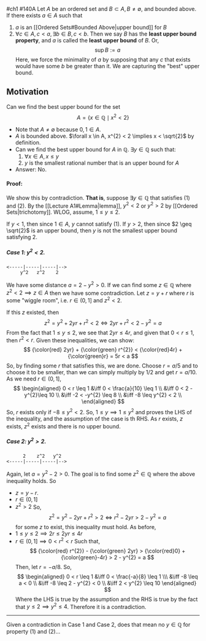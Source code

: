 #ch1 #140A
Let $A$ be an ordered set and $B \subset A, B \neq \emptyset$, and bounded above. If there exists $a \in A$ such that
1. $a$ is an [[Ordered Sets#Bounded Above|upper bound]] for $B$
2. $\forall c \in A, c < a, \exists b \in B, c < b$. Then we say $B$ has the **least upper bound property**, and $a$ is called the **least upper bound** of $B$. Or,
$$
\sup B := a
$$
Here, we force the minimality of $a$ by supposing that any $c$ that exists would have some $b$ be greater than it. We are capturing the "best" upper bound. 

## Motivation
Can we find the best upper bound for the set
$$
A = \{ x \in \mathbb{Q} \mid x^{2}< 2\}
$$
- Note that $A \neq \emptyset$ because $0,1 \in A$. 
- $A$ is bounded above. $\forall x \in A, x^{2} < 2 \implies x < \sqrt{2}$ by definition. 
- Can we find the best upper bound for $A$ in $\mathbb{Q}$.  $\exists y \in \mathbb{Q}$ such that:
	1. $\forall x \in A, x \leq y$
	2. $y$ is the smallest rational number that is an upper bound for $A$
- Answer: No. 

#### Proof:
We show this by contradiction. __That is__, suppose $\exists y \in \mathbb{Q}$ that satisfies $(1)$ and $(2)$. By the [[Lecture A1#Lemma|lemma]], $y^{2} < 2$ or $y^{2}> 2$ by [[Ordered Sets|trichotomy]]. WLOG, assume, $1 \leq y \leq 2$.

If $y < 1$, then since $1 \in A$, $y$ cannot satisfy $(1)$. If $y > 2$, then since $2 \geq \sqrt{2}$ is an upper bound, then $y$ is not the smallest upper bound satisfying $2$.

##### Case 1: $y^{2} < 2$. 
```
<-----|-----|-----|-->
     y^2   z^2    2
```
We have some distance $a = 2 - y^{2} > 0$. If we can find some $z \in \mathbb{Q}$ where $z^{2}< 2 \implies z \in A$ then we have some contradiction. Let $z = y + r$ where $r$ is some "wiggle room", i.e. $r \in (0, 1]$ and $z^{2}< 2$. 

If this $z$ existed, then 
$$
z^{2}= y^{2} + 2yr + r^{2} < 2 \iff 2yr + r^{2} < 2 - y^{2} = a
$$
From the fact that $1 \leq y \leq 2$, we see that $2yr \leq 4r$, and given that $0 < r \leq 1$, then $r^{2} < r$. Given these inequalities, we can show:
$$
{\color{red} 2yr} + {\color{green} r^{2}} < {\color{red}4r} + {\color{green}r} =  5r < a
$$
So, by finding some $r$ that satisfies this, we are done. Choose $r = a/5$ and to choose it to be smaller, than we can simply multiply by $1/2$ and get $r = a/10$. As we need $r \in (0,1]$, 
$$
\begin{aligned}
0 < r \leq 1 
&\iff 0 < \frac{a}{10} \leq 1 \\ 
&\iff 0 < 2 - y^{2}\leq 10 \\
&\iff -2 < -y^{2} \leq 8 \\
&\iff -8 \leq y^{2} < 2 \\
\end{aligned}
$$
So, $r$ exists only if $-8 \leq y^{2}< 2$. So, $1 \leq y \implies 1 \leq y^2$ and proves the LHS of the inequality, and the assumption of the case is th RHS. As $r$ exists, $z$ exists, $z^2$ exists and there is no upper bound.

##### Case 2: $y^{2} > 2$. 
```
      2    z^2   y^2
<-----|-----|-----|-->
```
Again, let $a = y^{2} - 2 > 0$. The goal is to find some $z^2 \in \mathbb{Q}$ where the above inequality holds. So
- $z = y - r$. 
- $r \in (0, 1]$
- $z^{2}>2$
So, 
$$
z^{2} = y^{2} - 2yr + r^{2} > 2 \iff r^{2} - 2yr > 2 - y^{2} = a
$$
for some $z$ to exist, this inequality must hold. As before, 
- $1 \leq  y \leq 2 \implies 2r \leq 2yr \leq 4r$ 
- $r \in (0, 1] \implies 0 < r^{2} < r$ 
Such that,
$$
{\color{red} r^{2}} - {\color{green} 2yr} > {\color{red}0} + {\color{green}-4r} > 2 - y^{2} = a
$$
Then, let $r = -a / 8$. So, 
$$
\begin{aligned}
0 < r \leq 1 
&\iff 0 < \frac{-a}{8} \leq 1 \\\
&\iff -8 \leq a < 0 \\ 
&\iff -8 \leq 2 - y^{2} < 0 \\
&\iff 2 < y^{2} \leq 10
\end{aligned}
$$
Where the LHS is true by the assumption and the RHS is true by the fact that $y \leq 2 \implies y^{2}\leq 4$. Therefore it is a contradiction.

-----

Given a contradiction in Case 1 and Case 2, does that mean no $y \in \mathbb{Q}$ for property $(1)$ and $(2)$... 


